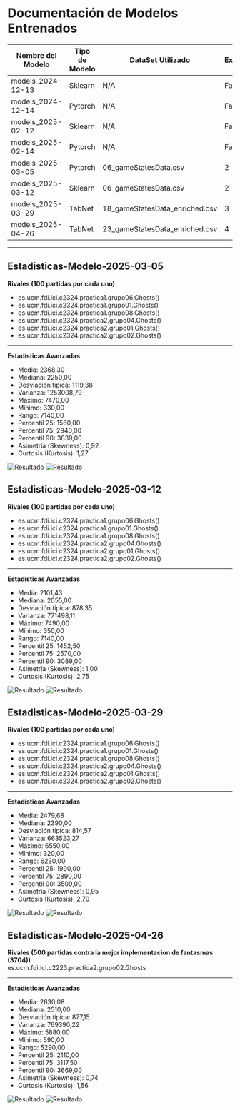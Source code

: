 # Documentación de Modelos Entrenados

| Nombre del Modelo | Tipo de Modelo | DataSet Utilizado     | Experimento | Estadísticas de las Partidas                                                            |
|-------------------|----------------|-----------------------|------------|-----------------------------------------------------------------------------------------|
| models_2024-12-13 | Sklearn        | N/A                   | Fallido    | -                                                                                       |
| models_2024-12-14 | Pytorch        | N/A                   | Fallido    | -                                                                                       |
| models_2025-02-12 | Sklearn        | N/A                   | Fallido    | -                                                                                       |
| models_2025-02-14 | Pytorch        | N/A                   | Fallido    | -                                                                                       |
| models_2025-03-05 | Pytorch        | 06_gameStatesData.csv | 2          | [Ver detalles](#estadisticas-modelo-2025-03-05 "Ir a sección detallada de estadísticas")|
| models_2025-03-12 | Sklearn        | 06_gameStatesData.csv | 2          | [Ver detalles](#estadisticas-modelo-2025-03-12 "Ir a sección detallada de estadísticas")|
| models_2025-03-29 | TabNet     | 18_gameStatesData_enriched.csv           | 3          | [Ver detalles](#estadisticas-modelo-2025-03-29 "Ir a sección detallada de estadísticas")                          |
| models_2025-04-26 | TabNet     | 23_gameStatesData_enriched.csv           | 4          | [Ver detalles](#estadisticas-modelo-2025-04-26 "Ir a sección detallada de estadísticas")                          |

---

## Estadisticas-Modelo-2025-03-05
**Rivales (100 partidas por cada uno)**  
- es.ucm.fdi.ici.c2324.practica1.grupo06.Ghosts()  
- es.ucm.fdi.ici.c2324.practica1.grupo01.Ghosts()  
- es.ucm.fdi.ici.c2324.practica1.grupo08.Ghosts()  
- es.ucm.fdi.ici.c2324.practica2.grupo04.Ghosts()  
- es.ucm.fdi.ici.c2324.practica2.grupo01.Ghosts()  
- es.ucm.fdi.ici.c2324.practica2.grupo02.Ghosts()

------

**Estadísticas Avanzadas**  
- Media: 2368,30  
- Mediana: 2250,00  
- Desviación típica: 1119,38  
- Varianza: 1253008,79  
- Máximo: 7470,00  
- Mínimo: 330,00  
- Rango: 7140,00  
- Percentil 25: 1560,00  
- Percentil 75: 2940,00  
- Percentil 90: 3839,00  
- Asimetría (Skewness): 0,92  
- Curtosis (Kurtosis): 1,27

![Resultado](images\pytorch_models_2025-03-05_histograma.png)
![Resultado](images\pytorch_models_2025-03-05_boxplot.png)


## Estadisticas-Modelo-2025-03-12
**Rivales (100 partidas por cada uno)**  
- es.ucm.fdi.ici.c2324.practica1.grupo06.Ghosts()  
- es.ucm.fdi.ici.c2324.practica1.grupo01.Ghosts()  
- es.ucm.fdi.ici.c2324.practica1.grupo08.Ghosts()  
- es.ucm.fdi.ici.c2324.practica2.grupo04.Ghosts()  
- es.ucm.fdi.ici.c2324.practica2.grupo01.Ghosts()  
- es.ucm.fdi.ici.c2324.practica2.grupo02.Ghosts()

------

**Estadísticas Avanzadas**  
- Media: 2101,43  
- Mediana: 2055,00
- Desviación típica: 878,35
- Varianza: 771498,11 
- Máximo: 7490,00 
- Mínimo: 350,00  
- Rango: 7140,00  
- Percentil 25: 1452,50  
- Percentil 75: 2570,00 
- Percentil 90: 3089,00  
- Asimetría (Skewness): 1,00
- Curtosis (Kurtosis): 2,75

![Resultado](images\sklearn_models_2025-03-12_histograma.png)
![Resultado](images\sklearn_models_2025-03-12_boxplot.png)



## Estadisticas-Modelo-2025-03-29
**Rivales (100 partidas por cada uno)**  
- es.ucm.fdi.ici.c2324.practica1.grupo06.Ghosts()  
- es.ucm.fdi.ici.c2324.practica1.grupo01.Ghosts()  
- es.ucm.fdi.ici.c2324.practica1.grupo08.Ghosts()  
- es.ucm.fdi.ici.c2324.practica2.grupo04.Ghosts()  
- es.ucm.fdi.ici.c2324.practica2.grupo01.Ghosts()  
- es.ucm.fdi.ici.c2324.practica2.grupo02.Ghosts()

------

**Estadísticas Avanzadas**  
- Media: 2479,68
- Mediana: 2390,00
- Desviación típica: 814,57
- Varianza: 663523,27
- Máximo: 6550,00
- Mínimo: 320,00
- Rango: 6230,00
- Percentil 25: 1990,00
- Percentil 75: 2890,00
- Percentil 90: 3509,00
- Asimetría (Skewness): 0,95
- Curtosis (Kurtosis): 2,70

![Resultado](images\tabnet_models_2025-03-29_histograma.png)
![Resultado](images\tabnet_models_2025-03-29_boxplot.png)



## Estadisticas-Modelo-2025-04-26
**Rivales (500 partidas contra la mejor implementacion de fantasmas (3704))**  
es.ucm.fdi.ici.c2223.practica2.grupo02.Ghosts 

------

**Estadísticas Avanzadas**  
- Media: 2630,08
- Mediana: 2510,00
- Desviación típica: 877,15
- Varianza: 769390,22
- Máximo: 5880,00
- Mínimo: 590,00
- Rango: 5290,00
- Percentil 25: 2110,00
- Percentil 75: 3117,50
- Percentil 90: 3669,00
- Asimetría (Skewness): 0,74
- Curtosis (Kurtosis): 1,56

![Resultado](images\histograma_tabnet_Exp4.jpg)
![Resultado](images\boxplot_tabnet_Exp4.jpg)
